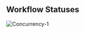 
## Workflow Statuses

![Concurrency-1](https://github.com/asadehmitaw/gh_actions-test_public/actions/workflows/concurrency-1.yml/badge.svg)

